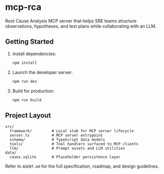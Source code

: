 # mcp-rca

Root Cause Analysis MCP server that helps SRE teams structure observations, hypotheses, and test plans while collaborating with an LLM.

## Getting Started

1. Install dependencies:
   ```bash
   npm install
   ```
2. Launch the developer server:
   ```bash
   npm run dev
   ```
3. Build for production:
   ```bash
   npm run build
   ```

## Project Layout

```
src/
  framework/         # Local stub for MCP server lifecycle
  server.ts          # MCP server entrypoint
  schema/            # TypeScript data models
  tools/             # Tool handlers surfaced to MCP clients
  llm/               # Prompt assets and LLM utilities
data/
  cases.sqlite       # Placeholder persistence layer
```

Refer to `AGENT.md` for the full specification, roadmap, and design guidelines.
